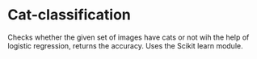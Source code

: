# Cat-classification
Checks whether the given set of images have cats or not wih the  help of logistic regression, returns the accuracy.
Uses the Scikit learn module.
